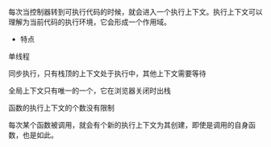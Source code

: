 每次当控制器转到可执行代码的时候，就会进入一个执行上下文。执行上下文可以理解为当前代码的执行环境，它会形成一个作用域。

- 特点

单线程

同步执行，只有栈顶的上下文处于执行中，其他上下文需要等待

全局上下文只有唯一的一个，它在浏览器关闭时出栈

函数的执行上下文的个数没有限制

每次某个函数被调用，就会有个新的执行上下文为其创建，即使是调用的自身函数，也是如此。